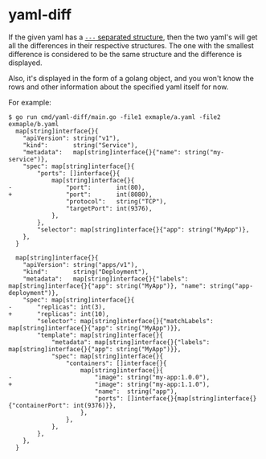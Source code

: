 # yaml-diff

If the given yaml has a [`---` separated structure](https://yaml.org/spec/1.2/spec.html#id2760395), then the two yaml's will get all the differences in their respective structures. The one with the smallest difference is considered to be the same structure and the difference is displayed.

Also, it's displayed in the form of a golang object, and you won't know the rows and other information about the specified yaml itself for now.

For example:
```text
$ go run cmd/yaml-diff/main.go -file1 exmaple/a.yaml -file2 exmaple/b.yaml
  map[string]interface{}{
  	"apiVersion": string("v1"),
  	"kind":       string("Service"),
  	"metadata":   map[string]interface{}{"name": string("my-service")},
  	"spec": map[string]interface{}{
  		"ports": []interface{}{
  			map[string]interface{}{
- 				"port":       int(80),
+ 				"port":       int(8080),
  				"protocol":   string("TCP"),
  				"targetPort": int(9376),
  			},
  		},
  		"selector": map[string]interface{}{"app": string("MyApp")},
  	},
  }

  map[string]interface{}{
  	"apiVersion": string("apps/v1"),
  	"kind":       string("Deployment"),
  	"metadata":   map[string]interface{}{"labels": map[string]interface{}{"app": string("MyApp")}, "name": string("app-deployment")},
  	"spec": map[string]interface{}{
- 		"replicas": int(3),
+ 		"replicas": int(10),
  		"selector": map[string]interface{}{"matchLabels": map[string]interface{}{"app": string("MyApp")}},
  		"template": map[string]interface{}{
  			"metadata": map[string]interface{}{"labels": map[string]interface{}{"app": string("MyApp")}},
  			"spec": map[string]interface{}{
  				"containers": []interface{}{
  					map[string]interface{}{
- 						"image": string("my-app:1.0.0"),
+ 						"image": string("my-app:1.1.0"),
  						"name":  string("app"),
  						"ports": []interface{}{map[string]interface{}{"containerPort": int(9376)}},
  					},
  				},
  			},
  		},
  	},
  }
```
